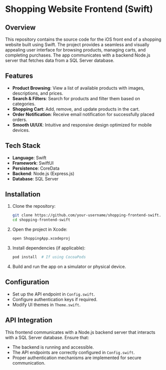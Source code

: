 # Shopping Website Frontend (Swift)

## Overview
This repository contains the source code for the iOS front end of a shopping website built using Swift. The project provides a seamless and visually appealing user interface for browsing products, managing carts, and completing purchases. The app communicates with a backend Node.js server that fetches data from a SQL Server database.

## Features
- **Product Browsing**: View a list of available products with images, descriptions, and prices.
- **Search & Filters**: Search for products and filter them based on categories.
- **Shopping Cart**: Add, remove, and update products in the cart.
- **Order Notification**: Receive email notification for successfully placed orders.
- **Smooth UI/UX**: Intuitive and responsive design optimized for mobile devices.

## Tech Stack
- **Language**: Swift
- **Framework**: SwiftUI
- **Persistence**: CoreData
- **Backend**: Node.js (Express.js)
- **Database**: SQL Server

## Installation
1. Clone the repository:
   ```sh
   git clone https://github.com/your-username/shopping-frontend-swift.git
   cd shopping-frontend-swift
   ```
2. Open the project in Xcode:
   ```sh
   open ShoppingApp.xcodeproj
   ```
3. Install dependencies (if applicable):
   ```sh
   pod install  # If using CocoaPods
   ```
4. Build and run the app on a simulator or physical device.

## Configuration
- Set up the API endpoint in `Config.swift`.
- Configure authentication keys if required.
- Modify UI themes in `Theme.swift`.

## API Integration
This frontend communicates with a Node.js backend server that interacts with a SQL Server database. Ensure that:
- The backend is running and accessible.
- The API endpoints are correctly configured in `Config.swift`.
- Proper authentication mechanisms are implemented for secure communication.

